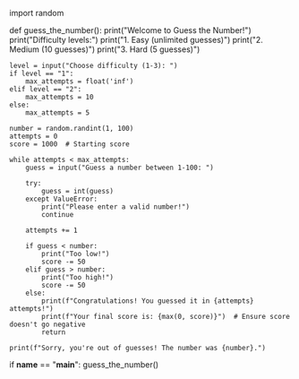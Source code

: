import random

def guess_the_number():
    print("Welcome to Guess the Number!")
    print("Difficulty levels:")
    print("1. Easy (unlimited guesses)")
    print("2. Medium (10 guesses)")
    print("3. Hard (5 guesses)")
    
    level = input("Choose difficulty (1-3): ")
    if level == "1":
        max_attempts = float('inf')
    elif level == "2":
        max_attempts = 10
    else:
        max_attempts = 5
    
    number = random.randint(1, 100)
    attempts = 0
    score = 1000  # Starting score
    
    while attempts < max_attempts:
        guess = input("Guess a number between 1-100: ")
        
        try:
            guess = int(guess)
        except ValueError:
            print("Please enter a valid number!")
            continue
            
        attempts += 1
        
        if guess < number:
            print("Too low!")
            score -= 50
        elif guess > number:
            print("Too high!")
            score -= 50
        else:
            print(f"Congratulations! You guessed it in {attempts} attempts!")
            print(f"Your final score is: {max(0, score)}")  # Ensure score doesn't go negative
            return
    
    print(f"Sorry, you're out of guesses! The number was {number}.")

if __name__ == "__main__":
    guess_the_number()
